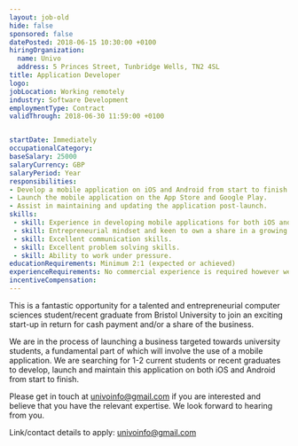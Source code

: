 ```yaml
---
layout: job-old
hide: false
sponsored: false
datePosted: 2018-06-15 10:30:00 +0100
hiringOrganization:
  name: Univo
  address: 5 Princes Street, Tunbridge Wells, TN2 4SL
title: Application Developer
logo:
jobLocation: Working remotely
industry: Software Development
employmentType: Contract
validThrough: 2018-06-30 11:59:00 +0100


startDate: Immediately
occupationalCategory:
baseSalary: 25000
salaryCurrency: GBP
salaryPeriod: Year
responsibilities:
- Develop a mobile application on iOS and Android from start to finish.
- Launch the mobile application on the App Store and Google Play.
- Assist in maintaining and updating the application post-launch.
skills:
 - skill: Experience in developing mobile applications for both iOS and Android from start to finish as well as launching on respective app stores.
 - skill: Entrepreneurial mindset and keen to own a share in a growing business.
 - skill: Excellent communication skills.
 - skill: Excellent problem solving skills.
 - skill: Ability to work under pressure.
educationRequirements: Minimum 2:1 (expected or achieved)
experienceRequirements: No commercial experience is required however we would expect candidates to be able to show examples of skill and success in university projects/extra curricular activities involving app development.
incentiveCompensation:
---
```

This is a fantastic opportunity for a talented and entrepreneurial computer sciences student/recent graduate from Bristol University to join an exciting start-up in return for cash payment and/or a share of the business.

We are in the process of launching a business targeted towards university students, a fundamental part of which will involve the use of a mobile application. We are searching for 1-2 current students or recent graduates to develop, launch and maintain this application on both iOS and Android from start to finish.

Please get in touch at univoinfo@gmail.com if you are interested and believe that you have the relevant expertise. We look forward to hearing from you.

Link/contact details to apply:
univoinfo@gmail.com
